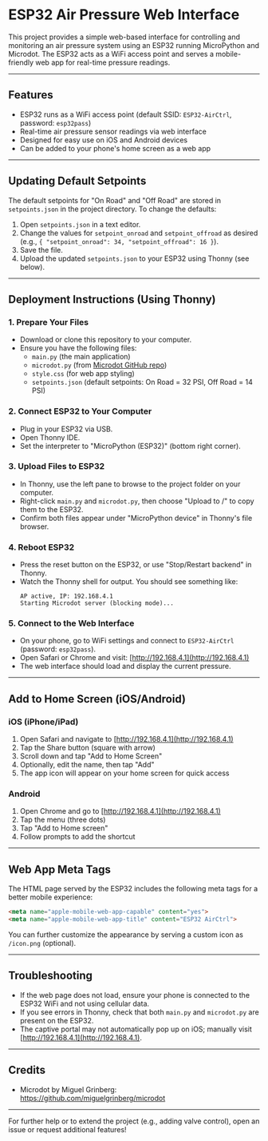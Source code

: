 # ESP32 Air Pressure Web Interface

This project provides a simple web-based interface for controlling and monitoring an air pressure system using an ESP32 running MicroPython and Microdot. The ESP32 acts as a WiFi access point and serves a mobile-friendly web app for real-time pressure readings.

---

## Features
- ESP32 runs as a WiFi access point (default SSID: `ESP32-AirCtrl`, password: `esp32pass`)
- Real-time air pressure sensor readings via web interface
- Designed for easy use on iOS and Android devices
- Can be added to your phone's home screen as a web app

---

## Updating Default Setpoints

The default setpoints for "On Road" and "Off Road" are stored in `setpoints.json` in the project directory. To change the defaults:

1. Open `setpoints.json` in a text editor.
2. Change the values for `setpoint_onroad` and `setpoint_offroad` as desired (e.g., `{ "setpoint_onroad": 34, "setpoint_offroad": 16 }`).
3. Save the file.
4. Upload the updated `setpoints.json` to your ESP32 using Thonny (see below).

---

## Deployment Instructions (Using Thonny)

### 1. Prepare Your Files
- Download or clone this repository to your computer.
- Ensure you have the following files:
  - `main.py` (the main application)
  - `microdot.py` (from [Microdot GitHub repo](https://github.com/miguelgrinberg/microdot/tree/main/src))
  - `style.css` (for web app styling)
  - `setpoints.json` (default setpoints: On Road = 32 PSI, Off Road = 14 PSI)

### 2. Connect ESP32 to Your Computer
- Plug in your ESP32 via USB.
- Open Thonny IDE.
- Set the interpreter to "MicroPython (ESP32)" (bottom right corner).

### 3. Upload Files to ESP32
- In Thonny, use the left pane to browse to the project folder on your computer.
- Right-click `main.py` and `microdot.py`, then choose "Upload to /" to copy them to the ESP32.
- Confirm both files appear under "MicroPython device" in Thonny's file browser.

### 4. Reboot ESP32
- Press the reset button on the ESP32, or use "Stop/Restart backend" in Thonny.
- Watch the Thonny shell for output. You should see something like:
  ```
  AP active, IP: 192.168.4.1
  Starting Microdot server (blocking mode)...
  ```

### 5. Connect to the Web Interface
- On your phone, go to WiFi settings and connect to `ESP32-AirCtrl` (password: `esp32pass`).
- Open Safari or Chrome and visit: [http://192.168.4.1](http://192.168.4.1)
- The web interface should load and display the current pressure.

---

## Add to Home Screen (iOS/Android)

### iOS (iPhone/iPad)
1. Open Safari and navigate to [http://192.168.4.1](http://192.168.4.1)
2. Tap the Share button (square with arrow)
3. Scroll down and tap "Add to Home Screen"
4. Optionally, edit the name, then tap "Add"
5. The app icon will appear on your home screen for quick access

### Android
1. Open Chrome and go to [http://192.168.4.1](http://192.168.4.1)
2. Tap the menu (three dots)
3. Tap "Add to Home screen"
4. Follow prompts to add the shortcut

---

## Web App Meta Tags
The HTML page served by the ESP32 includes the following meta tags for a better mobile experience:
```html
<meta name="apple-mobile-web-app-capable" content="yes">
<meta name="apple-mobile-web-app-title" content="ESP32 AirCtrl">
```
You can further customize the appearance by serving a custom icon as `/icon.png` (optional).

---

## Troubleshooting
- If the web page does not load, ensure your phone is connected to the ESP32 WiFi and not using cellular data.
- If you see errors in Thonny, check that both `main.py` and `microdot.py` are present on the ESP32.
- The captive portal may not automatically pop up on iOS; manually visit [http://192.168.4.1](http://192.168.4.1).

---

## Credits
- Microdot by Miguel Grinberg: https://github.com/miguelgrinberg/microdot

---

For further help or to extend the project (e.g., adding valve control), open an issue or request additional features!
